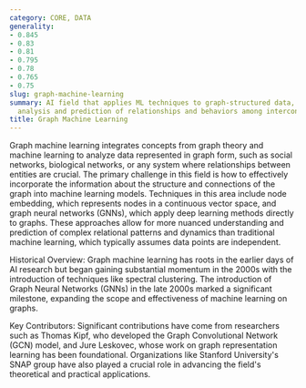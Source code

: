 ```yaml
---
category: CORE, DATA
generality:
- 0.845
- 0.83
- 0.81
- 0.795
- 0.78
- 0.765
- 0.75
slug: graph-machine-learning
summary: AI field that applies ML techniques to graph-structured data, enabling the
  analysis and prediction of relationships and behaviors among interconnected nodes.
title: Graph Machine Learning
---
```


Graph machine learning integrates concepts from graph theory and machine learning to analyze data represented in graph form, such as social networks, biological networks, or any system where relationships between entities are crucial. The primary challenge in this field is how to effectively incorporate the information about the structure and connections of the graph into machine learning models. Techniques in this area include node embedding, which represents nodes in a continuous vector space, and graph neural networks (GNNs), which apply deep learning methods directly to graphs. These approaches allow for more nuanced understanding and prediction of complex relational patterns and dynamics than traditional machine learning, which typically assumes data points are independent.

Historical Overview:
Graph machine learning has roots in the earlier days of AI research but began gaining substantial momentum in the 2000s with the introduction of techniques like spectral clustering. The introduction of Graph Neural Networks (GNNs) in the late 2000s marked a significant milestone, expanding the scope and effectiveness of machine learning on graphs.

Key Contributors:
Significant contributions have come from researchers such as Thomas Kipf, who developed the Graph Convolutional Network (GCN) model, and Jure Leskovec, whose work on graph representation learning has been foundational. Organizations like Stanford University's SNAP group have also played a crucial role in advancing the field's theoretical and practical applications.